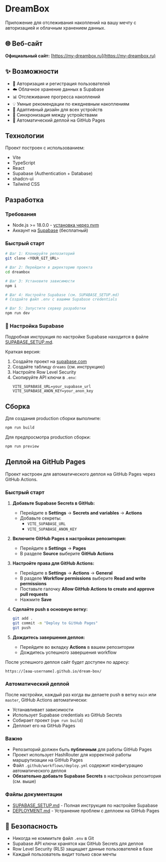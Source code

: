 # DreamBox

Приложение для отслеживания накоплений на вашу мечту с авторизацией и облачным хранением данных.

## 🌐 Веб-сайт

**Официальный сайт:** [https://my-dreambox.ru](https://my-dreambox.ru)

## ✨ Возможности

- 🔐 Авторизация и регистрация пользователей
- ☁️ Облачное хранение данных в Supabase
- 📊 Отслеживание прогресса накоплений
- 💡 Умные рекомендации по ежедневным накоплениям
- 📱 Адаптивный дизайн для всех устройств
- 🔄 Синхронизация между устройствами
- 🚀 Автоматический деплой на GitHub Pages

## Технологии

Проект построен с использованием:

- Vite
- TypeScript
- React
- Supabase (Authentication + Database)
- shadcn-ui
- Tailwind CSS

## Разработка

### Требования

- Node.js >= 18.0.0 - [установка через nvm](https://github.com/nvm-sh/nvm#installing-and-updating)
- Аккаунт на [Supabase](https://supabase.com) (бесплатный)

### Быстрый старт

```sh
# Шаг 1: Клонируйте репозиторий
git clone <YOUR_GIT_URL>

# Шаг 2: Перейдите в директорию проекта
cd dreambox

# Шаг 3: Установите зависимости
npm i

# Шаг 4: Настройте Supabase (см. SUPABASE_SETUP.md)
# Создайте файл .env с вашими Supabase credentials

# Шаг 5: Запустите сервер разработки
npm run dev
```

### 🔧 Настройка Supabase

Подробная инструкция по настройке Supabase находится в файле [SUPABASE_SETUP.md](./SUPABASE_SETUP.md).

Краткая версия:
1. Создайте проект на [supabase.com](https://supabase.com)
2. Создайте таблицу `dreams` (см. инструкцию)
3. Настройте Row Level Security
4. Скопируйте API ключи в `.env`:
   ```env
   VITE_SUPABASE_URL=your_supabase_url
   VITE_SUPABASE_ANON_KEY=your_anon_key
   ```

## Сборка

Для создания production сборки выполните:

```sh
npm run build
```

Для предпросмотра production сборки:

```sh
npm run preview
```

## Деплой на GitHub Pages

Проект настроен для автоматического деплоя на GitHub Pages через GitHub Actions.

### Быстрый старт

1. **Добавьте Supabase Secrets в GitHub:**
   - Перейдите в **Settings** → **Secrets and variables** → **Actions**
   - Добавьте секреты:
     - `VITE_SUPABASE_URL`
     - `VITE_SUPABASE_ANON_KEY`

2. **Включите GitHub Pages в настройках репозитория:**
   - Перейдите в **Settings** → **Pages**
   - В разделе **Source** выберите **GitHub Actions**

3. **Настройте права для GitHub Actions:**
   - Перейдите в **Settings** → **Actions** → **General**
   - В разделе **Workflow permissions** выберите **Read and write permissions**
   - Поставьте галочку **Allow GitHub Actions to create and approve pull requests**
   - Нажмите **Save**

4. **Сделайте push в основную ветку:**
   ```sh
   git add .
   git commit -m "Deploy to GitHub Pages"
   git push
   ```

5. **Дождитесь завершения деплоя:**
   - Перейдите во вкладку **Actions** в вашем репозитории
   - Дождитесь успешного завершения workflow

После успешного деплоя сайт будет доступен по адресу:
```
https://[ваш-username].github.io/dream-box/
```

### Автоматический деплой

После настройки, каждый раз когда вы делаете push в ветку `main` или `master`, GitHub Actions автоматически:
- Устанавливает зависимости
- Использует Supabase credentials из GitHub Secrets
- Собирает проект (`npm run build`)
- Деплоит его на GitHub Pages

### Важно

- Репозиторий должен быть **публичным** для работы GitHub Pages
- Проект использует HashRouter для корректной работы маршрутизации на GitHub Pages
- Файл `.github/workflows/deploy.yml` содержит конфигурацию автоматического деплоя
- **Обязательно добавьте Supabase Secrets** в настройках репозитория (см. выше)

### Файлы документации

- [SUPABASE_SETUP.md](./SUPABASE_SETUP.md) - Полная инструкция по настройке Supabase
- [DEPLOYMENT.md](./DEPLOYMENT.md) - Устранение проблем с деплоем на GitHub Pages

## 🔐 Безопасность

- Никогда не коммитьте файл `.env` в Git
- Supabase API ключи хранятся как GitHub Secrets для деплоя
- Row Level Security (RLS) защищает данные пользователей в базе
- Каждый пользователь видит только свои мечты
